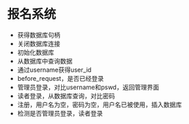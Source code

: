 # 报名系统
- 获得数据库句柄
- 关闭数据库连接
- 初始化数据库
- 从数据库中查询数据
- 通过username获得user_id
- before_request，是否已经登录
- 管理员登录，对比username和pswd，返回管理界面
- 读者登录，从数据库查询，对比密码
- 注册，用户名为空，密码为空，用户名已被使用，插入数据库
- 检测是否管理员登录，读者登录



